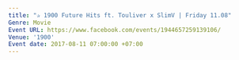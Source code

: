 ```yaml
---
title: "✰ 1900 Future Hits ft. Touliver x SlimV | Friday 11.08"
Genre: Movie
Event URL: https://www.facebook.com/events/1944657259139106/
Venue: '1900'
Event date: 2017-08-11 07:00:00 +07:00
---
```


